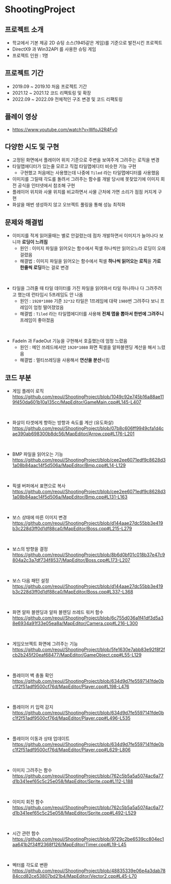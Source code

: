 # ShootingProject

## 프로젝트 소개

- 학교에서 기본 제공 2D 슈팅 소스(1945같은 게임)를 기준으로 발전시킨 프로젝트
- DirectX9 과 Win32API 를 사용한 슈팅 게임
- 프로젝트 인원 : 1명

## 프로젝트 기간

- 2019.09 ~ 2019.10 처음 프로젝트 기간
- 2021.12 ~ 2021.12 코드 리팩토링 및 확장
- 2022.09 ~ 2022.09 전체적인 구조 변경 및 코드 리팩토링

## 플레이 영상

- https://www.youtube.com/watch?v=WfoJj2R4Fv0

## 다양한 시도 및 구현

- 고정된 화면에서 플레이어 위치 기준으로 주변을 보여주게 그려주는 로직을 변경
- 타일맵에디터가 있는줄 모르고 직접 타일맵에디터 비슷한 기능 구현
  - 구현했고 처음에는 사용했는데 나중에 `Tiled` 라는 타일맵에디터를 사용했음
- 이미지를 그릴때 각도를 돌려서 그려주는 함수를 개발 당시에 못찾았기에 이미지 회전 공식을 인터넷에서 참조해 구현
- 플레이어 위치와 사물 위치를 비교하면서 사물 근처에 가면 소리가 점점 커지게 구현
- 화살을 매번 생성하지 않고 오브젝트 풀링을 통해 성능 최적화

## 문제와 해결법

- 이미지를 적게 읽어올때는 별로 안걸렸는데 점차 개발하면서 이미지가 늘어나다 보니까 **로딩이 느려짐**
  - 원인 : 이미지 파일을 읽어오는 함수에서 픽셀 하나씩만 읽어오느라 로딩이 오래 걸렸음
  - 해결법 : 이미지 파일을 읽어오는 함수에서 픽셀 **하나씩 읽어오는 로직**을 **가로 한줄씩 로딩**하는 걸로 변경

<br>

- 타일을 그려줄 때 타일 데이터를 가진 파일을 읽어와서 타일 하나하나 다 그려주려고 했는데 런타임시 5프레임도 안 나옴
  - 원인 : `1920*1080` 기준 `32*32` 타일은 1프레임에 대략 `1980`번 그려주다 보니 프레임이 엄청 떨어졌었음
  - 해결법 : `Tiled` 라는 타일맵에디터를 사용해 **전체 맵을 뽑아서 한번에 그려주니** 프레임이 좋아졌음

<br>

- FadeIn 과 FadeOut 기능을 구현해서 호출했는데 엄청 느렸음
  - 원인 : 메인 쓰레드에서만 `1920*1080` 화면 픽셀을 알파블렌딩 계산을 해서 느렸음
  - 해결법 : 멀티쓰레딩을 사용해서 **연산을 분산**시킴

## 코드 부분

- 게임 플레이 로직
https://github.com/reoul/ShootingProject/blob/1049c92e745b16a88ae119f450da601b10a135cc/MapEditor/GameMain.cpp#L145-L407

<br>

- 화살이 타겟에게 향하는 방향과 속도를 계산 (유도화살)
https://github.com/reoul/ShootingProject/blob/07b8c606ff9949cfa1d4cae390ab698300b8dc56/MapEditor/Arrow.cpp#L176-L201

<br>

- BMP 파일을 읽어오는 기능
https://github.com/reoul/ShootingProject/blob/cee2ee6071edf9c8628d31a08b84aac14f5d506a/MapEditor/Bmp.cpp#L14-L129

<br>

- 픽셀 버퍼에서 표면으로 복사
https://github.com/reoul/ShootingProject/blob/cee2ee6071edf9c8628d31a08b84aac14f5d506a/MapEditor/Bmp.cpp#L131-L163

<br>

- 보스 상태에 따른 이미지 변경
https://github.com/reoul/ShootingProject/blob/d144aae27dc55bb3e419b3c228d3ff0d1df88ca0/MapEditor/Boss.cpp#L215-L279

<br>

- 보스의 방향을 결정
https://github.com/reoul/ShootingProject/blob/8b6d0bf01c018b37e47c9804a2c3a7df734f8537/MapEditor/Boss.cpp#L173-L207

<br>

- 보스 다음 패턴 설정
https://github.com/reoul/ShootingProject/blob/d144aae27dc55bb3e419b3c228d3ff0d1df88ca0/MapEditor/Boss.cpp#L337-L368

<br>

- 화면 알파 블렌딩과 알파 블렌딩 쓰레드 워커 함수
https://github.com/reoul/ShootingProject/blob/6c755d036a1f41df3d5a38e6934a91f33e05ea8a/MapEditor/Camera.cpp#L216-L300

<br>

- 게임오브젝트 화면에 그려주는 기능
https://github.com/reoul/ShootingProject/blob/5fe1630e7abb83e92f8f2fcb2b245f20eaf68477/MapEditor/GameObject.cpp#L55-L129

<br>

- 플레이어 벽 충돌 확인
https://github.com/reoul/ShootingProject/blob/634d9d7fe5597141fde0bc1f2f51adf9500cf76d/MapEditor/Player.cpp#L198-L476

<br>

- 플레이어 키 입력 감지
https://github.com/reoul/ShootingProject/blob/634d9d7fe5597141fde0bc1f2f51adf9500cf76d/MapEditor/Player.cpp#L496-L535

<br>

- 플레이어 이동과 상태 업데이트
https://github.com/reoul/ShootingProject/blob/634d9d7fe5597141fde0bc1f2f51adf9500cf76d/MapEditor/Player.cpp#L629-L806

<br>

- 이미지 그려주는 함수
https://github.com/reoul/ShootingProject/blob/762c5b5a5a5074ac6a77d1b341eef65c5c25e058/MapEditor/Sprite.cpp#L112-L188

<br>

- 이미지 회전 함수
https://github.com/reoul/ShootingProject/blob/762c5b5a5a5074ac6a77d1b341eef65c5c25e058/MapEditor/Sprite.cpp#L492-L529

<br>

- 시간 관련 함수
https://github.com/reoul/ShootingProject/blob/9729c2be6539cc804ec1aa641b2f34ff2368f126/MapEditor/Timer.cpp#L19-L45

<br>

- 벡터를 각도로 변환
https://github.com/reoul/ShootingProject/blob/48835339e06e4a3dab7884ccd82ce53807bd21b4/MapEditor/Vector2.cpp#L45-L70

